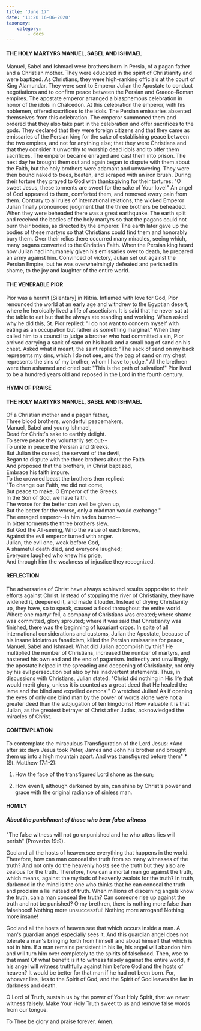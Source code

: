 ```yaml
---
title: 'June 17'
date: '11:20 16-06-2020'
taxonomy:
    category:
        - docs
---
```


#### THE HOLY MARTYRS MANUEL, SABEL AND ISHMAEL

Manuel, Sabel and Ishmael were brothers born in Persia, of a pagan father and a Christian mother. They were educated in the spirit of Christianity and were baptized. As Christians, they were high-ranking officials at the court of King Alamundar. They were sent to Emperor Julian the Apostate to conduct negotiations and to confirm peace between the Persian and Graeco-Roman empires. The apostate emperor arranged a blasphemous celebration in honor of the idols in Chalcedon. At this celebration the emperor, with his noblemen, offered sacrifices to the idols. The Persian emissaries absented themselves from this celebration. The emperor summoned them and ordered that they also take part in the celebration and offer sacrifices to the gods. They declared that they were foreign citizens and that they came as emissaries of the Persian king for the sake of establishing peace between the two empires, and not for anything else; that they were Christians and that they consider it unworthy to worship dead idols and to offer them sacrifices. The emperor became enraged and cast them into prison. The next day he brought them out and again began to dispute with them about the Faith, but the holy brothers were adamant and unwavering. They were then bound naked to trees, beaten, and scraped with an iron brush. During their torture they prayed to God with thanksgiving for their tortures: "O sweet Jesus, these torments are sweet for the sake of Your love!" An angel of God appeared to them, comforted them, and removed every pain from them. Contrary to all rules of international relations, the wicked Emperor Julian finally pronounced judgment that the three brothers be beheaded. When they were beheaded there was a great earthquake. The earth split and received the bodies of the holy martyrs so that the pagans could not burn their bodies, as directed by the emperor. The earth later gave up the bodies of these martyrs so that Christians could find them and honorably bury them. Over their relics there occurred many miracles, seeing which, many pagans converted to the Christian Faith. When the Persian king heard how Julian had inhumanely given his emissaries over to death, he prepared an army against him. Convinced of victory, Julian set out against the Persian Empire, but he was overwhelmingly defeated and perished in shame, to the joy and laughter of the entire world.

#### THE VENERABLE PIOR

Pior was a hermit [Silentary] in Nitria. Inflamed with love for God, Pior renounced the world at an early age and withdrew to the Egyptian desert, where he heroically lived a life of asceticism. It is said that he never sat at the table to eat but that he always ate standing and working. When asked why he did this, St. Pior replied: "I do not want to concern myself with eating as an occupation but rather as something marginal." When they called him to a council to judge a brother who had committed a sin, Pior arrived carrying a sack of sand on his back and a small bag of sand on his chest. Asked what it meant, the saint replied: "The sack of sand on my back represents my sins, which I do not see, and the bag of sand on my chest represents the sins of my brother, whom I have to judge." All the brethren were then ashamed and cried out: "This is the path of salvation!" Pior lived to be a hundred years old and reposed in the Lord in the fourth century.


#### HYMN OF PRAISE

#### THE HOLY MARTYRS MANUEL, SABEL AND ISHMAEL

Of a Christian mother and a pagan father,<br/>
Three blood brothers, wonderful peacemakers,<br/>
Manuel, Sabel and young Ishmael,<br/>
Dead for Christ's sake to earthly delight.<br/>
To serve peace they voluntarily set out--<br/>
To unite in peace the Persian and Greeks.<br/>
But Julian the cursed, the servant of the devil,<br/>
Began to dispute with the three brothers about the Faith<br/>
And proposed that the brothers, in Christ baptized,<br/>
Embrace his faith impure.<br/>
To the crowned beast the brothers then replied:<br/>
"To change our Faith, we did not come,<br/>
But peace to make, O Emperor of the Greeks.<br/>
In the Son of God, we have faith.<br/>
The worse for the better can well be given up,<br/>
But the better for the worse, only a madman would exchange."<br/>
The enraged emperor--in him hades burned--<br/>
In bitter torments the three brothers slew.<br/>
But God the All-seeing, Who the value of each knows,<br/>
Against the evil emperor turned with anger.<br/>
Julian, the evil one, weak before God,<br/>
A shameful death died, and everyone laughed;<br/>
Everyone laughed who knew his pride,<br/>
And through him the weakness of injustice they recognized.

#### REFLECTION

The adversaries of Christ have always achieved results oppposite to their efforts against Christ. Instead of stopping the river of Christianity, they have widened it, deepened it, and made it louder. Instead of drying Christianity up, they have, so to speak, caused a flood throughout the entire world. Where one martyr fell, a company of Christians was created; where shame was committed, glory sprouted; where it was said that Christianity was finished, there was the beginning of luxuriant crops. In spite of all international considerations and customs, Julian the Apostate, because of his insane idolatrous fanaticism, killed the Persian emissaries for peace, Manuel, Sabel and Ishmael. What did Julian accomplish by this? He multiplied the number of Christians, increased the number of martyrs, and hastened his own end and the end of paganism. Indirectly and unwillingly, the apostate helped in the spreading and deepening of Christianity, not only by his evil persecution but also by his inadvertent statements. Thus, in discussions with Christians, Julian stated: "Christ did nothing in His life that would merit glory, unless it is counted as a great deed that He healed the lame and the blind and expelled demons!" O wretched Julian! As if opening the eyes of only one blind man by the power of words alone were not a greater deed than the subjugation of ten kingdoms! How valuable it is that Julian, as the greatest betrayer of Christ after Judas, acknowledged the miracles of Christ.


#### CONTEMPLATION


To contemplate the miraculous Transfiguration of the Lord Jesus: *And after six days Jesus took Peter, James and John his brother and brought them up into a high mountain apart. And was transfigured before them" *(St. Matthew 17:1-2):

1.  How the face of the transfigured Lord shone as the sun;

1.  How even I, although darkened by sin, can shine by Christ's power and grace with the original radiance of sinless man.


#### HOMILY


##### About the punishment of those who bear false witness

"The false witness will not go unpunished and he who utters lies will perish" (Proverbs 19:9).

God and all the hosts of heaven see everything that happens in the world. Therefore, how can man conceal the truth from so many witnesses of the truth? And not only do the heavenly hosts see the truth but they also are zealous for the truth. Therefore, how can a mortal man go against the truth, which means, against the myriads of heavenly zealots for the truth? In truth, darkened in the mind is the one who thinks that he can conceal the truth and proclaim a lie instead of truth. When millions of discerning angels know the truth, can a man conceal the truth? Can someone rise up against the truth and not be punished? O my brethren, there is nothing more false than falsehood! Nothing more unsuccessful! Nothing more arrogant! Nothing more insane!

God and all the hosts of heaven see that which occurs inside a man. A man's guardian angel especially sees it. And this guardian angel does not tolerate a man's bringing forth from himself and about himself that which is not in him. If a man remains persistent in his lie, his angel will abandon him and will turn him over completely to the spirits of falsehood. Then, woe to that man! Of what benefit is it to witness falsely against the entire world, if his angel will witness truthfully against him before God and the hosts of heaven? It would be better for that man if he had not been born. For, whoever lies, lies to the Spirit of God, and the Spirit of God leaves the liar in darkness and death.

O Lord of Truth, sustain us by the power of Your Holy Spirit, that we never witness falsely. Make Your Holy Truth sweet to us and remove false words from our tongue.

To Thee be glory and praise forever. Amen.
